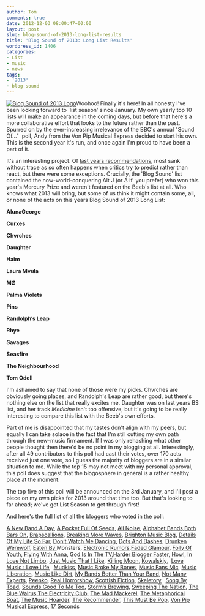 ```yaml
---
author: Tom
comments: true
date: 2012-12-03 08:00:47+00:00
layout: post
slug: blog-sound-of-2013-long-list-results
title: 'Blog Sound of 2013: Long List Results'
wordpress_id: 1406
categories:
- List
- music
- news
tags:
- '2013'
- blog sound
---
```


[![Blog Sound of 2013 Logo](http://www.eatenbymonsters.com/wp-content/uploads/2012/11/blogsound2013-LOGO-300x225.jpg)](http://www.eatenbymonsters.com/?attachment_id=1407#main)Woohoo! Finally it's here! In all honesty I've been looking forward to 'list season' since January. My own yearly top 10 lists will make an appearance in the coming days, but before that here's a more collaborative effort that looks to the future rather than the past. Spurred on by the ever-increasing irrelevance of the BBC's annual "Sound Of..."  poll, Andy from the Von Pip Musical Express decided to start his own. This is the second year it's run, and once again I'm proud to have been a part of it.

It's an interesting project. Of [last years recommendations](http://www.eatenbymonsters.com/2011/12/05/blog-sound-of-2012-long-list-results/), most sank without trace as so often happens when critics try to predict rather than react, but there were some exceptions. Crucially, the 'Blog Sound' list contained the now-world-conquering Alt J (or ∆ if  you prefer) who won this year's Mercury Prize and weren't featured on the Beeb's list at all. Who knows what 2013 will bring, but some of us think it might contain some, all, or none of the acts on this years Blog Sound of 2013 Long List:


**AlunaGeorge**




**Curxes**




**Chvrches**




**Daughter**




**Haim**




**Laura Mvula**




**MØ**




**Palma Violets**




**Pins**




**Randolph’s Leap**




**Rhye**




**Savages**




**Seasfire**




**The Neighbourhood**




**Tom Odell**


I'm ashamed to say that none of those were my picks. Chvrches are obviously going places, and Randolph's Leap are rather good, but there's nothing else on the list that really excites me. Daughter was on last years BS list, and her track _Medicine_ isn't too offensive, but it's going to be really interesting to compare this list with the Beeb's own efforts.

Part of me is disappointed that my tastes don't align with my peers, but equally I can take solace in the fact that I'm still cutting my own path through the new-music firmament. If I was only rehashing what other people thought then there'd be no point in my blogging at all. Interestingly, after all 49 contributors to this poll had cast their votes, over 170 acts received just one vote, so I guess the majority of bloggers are in a similar situation to me. While the top 15 may not meet with my personal approval, this poll does suggest that the blogosphere in general is a rather healthy place at the moment.

The top five of this poll will be announced on the 3rd January, and I'll post a piece on my own picks for 2013 around that time too. But that's looking to far ahead; we've got List Season to get through first!





And here's the full list of all the bloggers who voted in the poll:

[A New Band A Day](http://www.anewbandaday.com/), [A Pocket Full Of Seeds](http://apocketfullofseeds.com/), [All Noise](http://all-noise.co.uk/), [Alphabet Bands](http://alphabetbands.wordpress.com/),[Both Bars On](http://bothbarson.wordpress.com/), [Brapscallions](http://brapscallions.com/), [Breaking More Waves](http://www.breakingmorewaves.blogspot.co.uk/), [Brighton Music Blog](http://brightonmusicblog.wordpress.com/), [Details Of My Life So Far](http://www.detailsofmylife.net/), [Don’t Watch Me Dancing](http://dontwatchmedancing.com/), [Dots And Dashes](http://dotsanddashes.co.uk/), [Drunken Werewolf](http://www.drunkenwerewolf.com/), [Eaten By ](http://www.eatenbymonsters.com/)Monsters, [Electronic Rumors](http://electronicrumors.com/),[Faded Glamour](http://www.fadedglamour.co.uk/), [Folly Of Youth](http://follyfollyfolly.blogspot.co.uk/), [Flying With Anna](http://flyingwithanna.com/), [God Is In The TV](http://www.godisinthetvzine.co.uk/),[Harder Blogger Faster](http://www.harderbloggerfaster.com/), [Howl](http://howlblog.co.uk/), [In Love Not Limbo](http://inlove-notlimbo.blogspot.co.uk/), [Just Music That I Like](http://www.justmusicthatilike.com/), [Killing Moon](http://killing-moon.com/), [Kowalskiy](http://www.kowalskiy.co.uk/),  [Love Music : Love Life](http://lovemusiclovelife.com/),  [Mudkiss](http://www.mudkiss.com/), [Music Broke My Bones](http://www.musicbrokemybones.co.uk/), [Music Fans Mic](http://musicfansmic.net/), [Music Liberation](http://musicliberation.blogspot.co.uk/), [Music Like Dirt](http://www.musiclikedirt.com/), [My Bands Better Than Your Band](http://mybandsbetterthanyourband.wordpress.com/), [Not Many Experts](http://notmanyexperts.com/), [Peenko](http://www.peenko.co.uk/), [Real Horrorshow](http://www.horrorshowtunez.co.uk/), [Scottish Fiction](http://scottishfiction.blogspot.co.uk/), [Skeletory](http://www.skeletory.com/),  [Song By Toad](http://songbytoad.com/), [Sounds Good To Me Too](http://soundsgoodtometoo.com/), [Storm’s Brewing](http://stormsbrewing.co.uk/), [Sweeping The Nation](http://www.sweepingthenation.blogspot.co.uk/), [The Blue Walrus](http://www.thebluewalrus.com/),[The Electricity Club](http://www.electricity-club.co.uk/blog/), [The Mad Mackerel](http://madmackerel.org/), [The Metaphorical Boat](http://metaphoricalboat.blogspot.co.uk/), [The Music Hoarder](http://www.themusichoarder.com/), [The Recommender](http://therecommender.net/), [This Must Be Pop](http://thismustbepop.com/), [Von Pip Musical Express](http://www.thevpme.com/), [17 Seconds](http://17seconds.co.uk/blog/)

